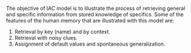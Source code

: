 The objective of IAC model is to illustrate the process of retrieving general and specific information from stored knowledge of specifics. Some of the features of the human memory that are illustrated with this model are:

1. Retrieval by key (name) and by context.
2. Retrieval with noisy clues.
3. Assignment of default values and spontaneous generalization.
